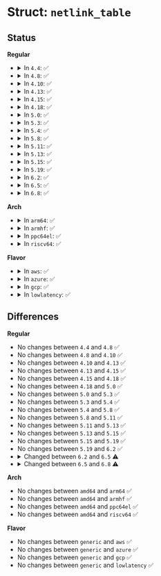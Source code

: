 # Struct: <code>netlink_table</code>

## Status
<b>Regular</b>
<ul>
<li>
<details>
<summary>In <code>4.4</code>: ✅</summary>

```c
struct netlink_table {
    struct rhashtable hash;
    struct hlist_head mc_list;
    struct listeners *listeners;
    unsigned int flags;
    unsigned int groups;
    struct mutex *cb_mutex;
    struct module *module;
    int (*bind)(struct net *, int);
    void (*unbind)(struct net *, int);
    bool (*compare)(struct net *, struct sock *);
    int registered;
};
```
</details>
</li>
<li>
<details>
<summary>In <code>4.8</code>: ✅</summary>

```c
struct netlink_table {
    struct rhashtable hash;
    struct hlist_head mc_list;
    struct listeners *listeners;
    unsigned int flags;
    unsigned int groups;
    struct mutex *cb_mutex;
    struct module *module;
    int (*bind)(struct net *, int);
    void (*unbind)(struct net *, int);
    bool (*compare)(struct net *, struct sock *);
    int registered;
};
```
</details>
</li>
<li>
<details>
<summary>In <code>4.10</code>: ✅</summary>

```c
struct netlink_table {
    struct rhashtable hash;
    struct hlist_head mc_list;
    struct listeners *listeners;
    unsigned int flags;
    unsigned int groups;
    struct mutex *cb_mutex;
    struct module *module;
    int (*bind)(struct net *, int);
    void (*unbind)(struct net *, int);
    bool (*compare)(struct net *, struct sock *);
    int registered;
};
```
</details>
</li>
<li>
<details>
<summary>In <code>4.13</code>: ✅</summary>

```c
struct netlink_table {
    struct rhashtable hash;
    struct hlist_head mc_list;
    struct listeners *listeners;
    unsigned int flags;
    unsigned int groups;
    struct mutex *cb_mutex;
    struct module *module;
    int (*bind)(struct net *, int);
    void (*unbind)(struct net *, int);
    bool (*compare)(struct net *, struct sock *);
    int registered;
};
```
</details>
</li>
<li>
<details>
<summary>In <code>4.15</code>: ✅</summary>

```c
struct netlink_table {
    struct rhashtable hash;
    struct hlist_head mc_list;
    struct listeners *listeners;
    unsigned int flags;
    unsigned int groups;
    struct mutex *cb_mutex;
    struct module *module;
    int (*bind)(struct net *, int);
    void (*unbind)(struct net *, int);
    bool (*compare)(struct net *, struct sock *);
    int registered;
};
```
</details>
</li>
<li>
<details>
<summary>In <code>4.18</code>: ✅</summary>

```c
struct netlink_table {
    struct rhashtable hash;
    struct hlist_head mc_list;
    struct listeners *listeners;
    unsigned int flags;
    unsigned int groups;
    struct mutex *cb_mutex;
    struct module *module;
    int (*bind)(struct net *, int);
    void (*unbind)(struct net *, int);
    bool (*compare)(struct net *, struct sock *);
    int registered;
};
```
</details>
</li>
<li>
<details>
<summary>In <code>5.0</code>: ✅</summary>

```c
struct netlink_table {
    struct rhashtable hash;
    struct hlist_head mc_list;
    struct listeners *listeners;
    unsigned int flags;
    unsigned int groups;
    struct mutex *cb_mutex;
    struct module *module;
    int (*bind)(struct net *, int);
    void (*unbind)(struct net *, int);
    bool (*compare)(struct net *, struct sock *);
    int registered;
};
```
</details>
</li>
<li>
<details>
<summary>In <code>5.3</code>: ✅</summary>

```c
struct netlink_table {
    struct rhashtable hash;
    struct hlist_head mc_list;
    struct listeners *listeners;
    unsigned int flags;
    unsigned int groups;
    struct mutex *cb_mutex;
    struct module *module;
    int (*bind)(struct net *, int);
    void (*unbind)(struct net *, int);
    bool (*compare)(struct net *, struct sock *);
    int registered;
};
```
</details>
</li>
<li>
<details>
<summary>In <code>5.4</code>: ✅</summary>

```c
struct netlink_table {
    struct rhashtable hash;
    struct hlist_head mc_list;
    struct listeners *listeners;
    unsigned int flags;
    unsigned int groups;
    struct mutex *cb_mutex;
    struct module *module;
    int (*bind)(struct net *, int);
    void (*unbind)(struct net *, int);
    bool (*compare)(struct net *, struct sock *);
    int registered;
};
```
</details>
</li>
<li>
<details>
<summary>In <code>5.8</code>: ✅</summary>

```c
struct netlink_table {
    struct rhashtable hash;
    struct hlist_head mc_list;
    struct listeners *listeners;
    unsigned int flags;
    unsigned int groups;
    struct mutex *cb_mutex;
    struct module *module;
    int (*bind)(struct net *, int);
    void (*unbind)(struct net *, int);
    bool (*compare)(struct net *, struct sock *);
    int registered;
};
```
</details>
</li>
<li>
<details>
<summary>In <code>5.11</code>: ✅</summary>

```c
struct netlink_table {
    struct rhashtable hash;
    struct hlist_head mc_list;
    struct listeners *listeners;
    unsigned int flags;
    unsigned int groups;
    struct mutex *cb_mutex;
    struct module *module;
    int (*bind)(struct net *, int);
    void (*unbind)(struct net *, int);
    bool (*compare)(struct net *, struct sock *);
    int registered;
};
```
</details>
</li>
<li>
<details>
<summary>In <code>5.13</code>: ✅</summary>

```c
struct netlink_table {
    struct rhashtable hash;
    struct hlist_head mc_list;
    struct listeners *listeners;
    unsigned int flags;
    unsigned int groups;
    struct mutex *cb_mutex;
    struct module *module;
    int (*bind)(struct net *, int);
    void (*unbind)(struct net *, int);
    bool (*compare)(struct net *, struct sock *);
    int registered;
};
```
</details>
</li>
<li>
<details>
<summary>In <code>5.15</code>: ✅</summary>

```c
struct netlink_table {
    struct rhashtable hash;
    struct hlist_head mc_list;
    struct listeners *listeners;
    unsigned int flags;
    unsigned int groups;
    struct mutex *cb_mutex;
    struct module *module;
    int (*bind)(struct net *, int);
    void (*unbind)(struct net *, int);
    bool (*compare)(struct net *, struct sock *);
    int registered;
};
```
</details>
</li>
<li>
<details>
<summary>In <code>5.19</code>: ✅</summary>

```c
struct netlink_table {
    struct rhashtable hash;
    struct hlist_head mc_list;
    struct listeners *listeners;
    unsigned int flags;
    unsigned int groups;
    struct mutex *cb_mutex;
    struct module *module;
    int (*bind)(struct net *, int);
    void (*unbind)(struct net *, int);
    bool (*compare)(struct net *, struct sock *);
    int registered;
};
```
</details>
</li>
<li>
<details>
<summary>In <code>6.2</code>: ✅</summary>

```c
struct netlink_table {
    struct rhashtable hash;
    struct hlist_head mc_list;
    struct listeners *listeners;
    unsigned int flags;
    unsigned int groups;
    struct mutex *cb_mutex;
    struct module *module;
    int (*bind)(struct net *, int);
    void (*unbind)(struct net *, int);
    bool (*compare)(struct net *, struct sock *);
    int registered;
};
```
</details>
</li>
<li>
<details>
<summary>In <code>6.5</code>: ✅</summary>

```c
struct netlink_table {
    struct rhashtable hash;
    struct hlist_head mc_list;
    struct listeners *listeners;
    unsigned int flags;
    unsigned int groups;
    struct mutex *cb_mutex;
    struct module *module;
    int (*bind)(struct net *, int);
    void (*unbind)(struct net *, int);
    int registered;
};
```
</details>
</li>
<li>
<details>
<summary>In <code>6.8</code>: ✅</summary>

```c
struct netlink_table {
    struct rhashtable hash;
    struct hlist_head mc_list;
    struct listeners *listeners;
    unsigned int flags;
    unsigned int groups;
    struct mutex *cb_mutex;
    struct module *module;
    int (*bind)(struct net *, int);
    void (*unbind)(struct net *, int);
    void (*release)(struct sock *, long unsigned int *);
    int registered;
};
```
</details>
</li>
</ul>
<b>Arch</b>
<ul>
<li>
<details>
<summary>In <code>arm64</code>: ✅</summary>

```c
struct netlink_table {
    struct rhashtable hash;
    struct hlist_head mc_list;
    struct listeners *listeners;
    unsigned int flags;
    unsigned int groups;
    struct mutex *cb_mutex;
    struct module *module;
    int (*bind)(struct net *, int);
    void (*unbind)(struct net *, int);
    bool (*compare)(struct net *, struct sock *);
    int registered;
};
```
</details>
</li>
<li>
<details>
<summary>In <code>armhf</code>: ✅</summary>

```c
struct netlink_table {
    struct rhashtable hash;
    struct hlist_head mc_list;
    struct listeners *listeners;
    unsigned int flags;
    unsigned int groups;
    struct mutex *cb_mutex;
    struct module *module;
    int (*bind)(struct net *, int);
    void (*unbind)(struct net *, int);
    bool (*compare)(struct net *, struct sock *);
    int registered;
};
```
</details>
</li>
<li>
<details>
<summary>In <code>ppc64el</code>: ✅</summary>

```c
struct netlink_table {
    struct rhashtable hash;
    struct hlist_head mc_list;
    struct listeners *listeners;
    unsigned int flags;
    unsigned int groups;
    struct mutex *cb_mutex;
    struct module *module;
    int (*bind)(struct net *, int);
    void (*unbind)(struct net *, int);
    bool (*compare)(struct net *, struct sock *);
    int registered;
};
```
</details>
</li>
<li>
<details>
<summary>In <code>riscv64</code>: ✅</summary>

```c
struct netlink_table {
    struct rhashtable hash;
    struct hlist_head mc_list;
    struct listeners *listeners;
    unsigned int flags;
    unsigned int groups;
    struct mutex *cb_mutex;
    struct module *module;
    int (*bind)(struct net *, int);
    void (*unbind)(struct net *, int);
    bool (*compare)(struct net *, struct sock *);
    int registered;
};
```
</details>
</li>
</ul>
<b>Flavor</b>
<ul>
<li>
<details>
<summary>In <code>aws</code>: ✅</summary>

```c
struct netlink_table {
    struct rhashtable hash;
    struct hlist_head mc_list;
    struct listeners *listeners;
    unsigned int flags;
    unsigned int groups;
    struct mutex *cb_mutex;
    struct module *module;
    int (*bind)(struct net *, int);
    void (*unbind)(struct net *, int);
    bool (*compare)(struct net *, struct sock *);
    int registered;
};
```
</details>
</li>
<li>
<details>
<summary>In <code>azure</code>: ✅</summary>

```c
struct netlink_table {
    struct rhashtable hash;
    struct hlist_head mc_list;
    struct listeners *listeners;
    unsigned int flags;
    unsigned int groups;
    struct mutex *cb_mutex;
    struct module *module;
    int (*bind)(struct net *, int);
    void (*unbind)(struct net *, int);
    bool (*compare)(struct net *, struct sock *);
    int registered;
};
```
</details>
</li>
<li>
<details>
<summary>In <code>gcp</code>: ✅</summary>

```c
struct netlink_table {
    struct rhashtable hash;
    struct hlist_head mc_list;
    struct listeners *listeners;
    unsigned int flags;
    unsigned int groups;
    struct mutex *cb_mutex;
    struct module *module;
    int (*bind)(struct net *, int);
    void (*unbind)(struct net *, int);
    bool (*compare)(struct net *, struct sock *);
    int registered;
};
```
</details>
</li>
<li>
<details>
<summary>In <code>lowlatency</code>: ✅</summary>

```c
struct netlink_table {
    struct rhashtable hash;
    struct hlist_head mc_list;
    struct listeners *listeners;
    unsigned int flags;
    unsigned int groups;
    struct mutex *cb_mutex;
    struct module *module;
    int (*bind)(struct net *, int);
    void (*unbind)(struct net *, int);
    bool (*compare)(struct net *, struct sock *);
    int registered;
};
```
</details>
</li>
</ul>

## Differences
<b>Regular</b>
<ul>
<li>
No changes between <code>4.4</code> and <code>4.8</code> ✅
</li>
<li>
No changes between <code>4.8</code> and <code>4.10</code> ✅
</li>
<li>
No changes between <code>4.10</code> and <code>4.13</code> ✅
</li>
<li>
No changes between <code>4.13</code> and <code>4.15</code> ✅
</li>
<li>
No changes between <code>4.15</code> and <code>4.18</code> ✅
</li>
<li>
No changes between <code>4.18</code> and <code>5.0</code> ✅
</li>
<li>
No changes between <code>5.0</code> and <code>5.3</code> ✅
</li>
<li>
No changes between <code>5.3</code> and <code>5.4</code> ✅
</li>
<li>
No changes between <code>5.4</code> and <code>5.8</code> ✅
</li>
<li>
No changes between <code>5.8</code> and <code>5.11</code> ✅
</li>
<li>
No changes between <code>5.11</code> and <code>5.13</code> ✅
</li>
<li>
No changes between <code>5.13</code> and <code>5.15</code> ✅
</li>
<li>
No changes between <code>5.15</code> and <code>5.19</code> ✅
</li>
<li>
No changes between <code>5.19</code> and <code>6.2</code> ✅
</li>
<li>
<details>
<summary>Changed between <code>6.2</code> and <code>6.5</code> ⚠️</summary>
<ul>
<li>
<b>Field removed. </b>
<code>bool (*compare)(struct net *, struct sock *)</code>
</li>
</ul>
</details>
</li>
<li>
<details>
<summary>Changed between <code>6.5</code> and <code>6.8</code> ⚠️</summary>
<ul>
<li>
<b>Field added. </b>
<code>void (*release)(struct sock *, long unsigned int *)</code>
</li>
</ul>
</details>
</li>
</ul>
<b>Arch</b>
<ul>
<li>
No changes between <code>amd64</code> and <code>arm64</code> ✅
</li>
<li>
No changes between <code>amd64</code> and <code>armhf</code> ✅
</li>
<li>
No changes between <code>amd64</code> and <code>ppc64el</code> ✅
</li>
<li>
No changes between <code>amd64</code> and <code>riscv64</code> ✅
</li>
</ul>
<b>Flavor</b>
<ul>
<li>
No changes between <code>generic</code> and <code>aws</code> ✅
</li>
<li>
No changes between <code>generic</code> and <code>azure</code> ✅
</li>
<li>
No changes between <code>generic</code> and <code>gcp</code> ✅
</li>
<li>
No changes between <code>generic</code> and <code>lowlatency</code> ✅
</li>
</ul>
